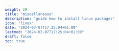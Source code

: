 ```yaml
---
weight: 20
title: "miscellaneous"
description: "guide how to install linux packages"
icon: "linux"
date: "2024-03-07T17:25:04+01:00"
lastmod: "2024-03-07T17:25:04+01:00"
draft: false
toc: true
---
```

